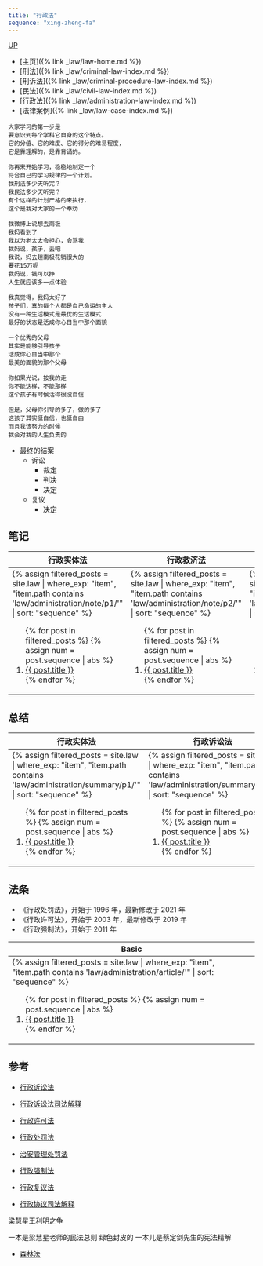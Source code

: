 ```yaml
---
title: "行政法"
sequence: "xing-zheng-fa"
---
```


[UP](/law/law-index.html)

- [主页]({% link _law/law-home.md %})
- [刑法]({% link _law/criminal-law-index.md %})
- [刑诉法]({% link _law/criminal-procedure-law-index.md %})
- [民法]({% link _law/civil-law-index.md %})
- [行政法]({% link _law/administration-law-index.md %})
- [法律案例]({% link _law/law-case-index.md %})

```text
大家学习的第一步是
要意识到每个学科它自身的这个特点。
它的分值、它的难度、它的得分的难易程度，
它是靠理解的，是靠背诵的。

你再来开始学习，稳稳地制定一个
符合自己的学习规律的一个计划。
我刑法多少天听完？
我民法多少天听完？
有个这样的计划严格的来执行，
这个是我对大家的一个奉劝
```

```text
我微博上说想去南极
我妈看到了
我以为老太太会担心，会骂我
我妈说，孩子，去吧
我说，妈去趟南极花销很大的
要花15万呢
我妈说，钱可以挣
人生就应该多一点体验

我真觉得，我妈太好了
孩子们，真的每个人都是自己命运的主人
没有一种生活模式是最优的生活模式
最好的状态是活成你心目当中那个面貌

一个优秀的父母
其实是能够引导孩子
活成你心目当中那个
最美的面貌的那个父母

你如果光说，按我的走
你不能这样，不能那样
这个孩子有时候活得很没自信

但是，父母你引导的多了，做的多了
这孩子其实挺自信，也挺自由
而且我该努力的时候
我会对我的人生负责的
```

- 最终的结案
    - 诉讼
        - 裁定
        - 判决
        - 决定
    - 复议
        - 决定

## 笔记

<table>
    <thead>
    <tr>
        <th style="text-align: center;">行政实体法</th>
        <th style="text-align: center;">行政救济法</th>
        <th style="text-align: center;">总结</th>
    </tr>
    </thead>
    <tbody>
    <tr>
        <td>
{%
assign filtered_posts = site.law |
where_exp: "item", "item.path contains 'law/administration/note/p1/'" |
sort: "sequence"
%}
<ol>
    {% for post in filtered_posts %}
    {% assign num = post.sequence | abs %}
    <li>
        <a href="{{ post.url }}">{{ post.title }}</a>
    </li>
    {% endfor %}
</ol>
        </td>
        <td>
{%
assign filtered_posts = site.law |
where_exp: "item", "item.path contains 'law/administration/note/p2/'" |
sort: "sequence"
%}
<ol>
    {% for post in filtered_posts %}
    {% assign num = post.sequence | abs %}
    <li>
        <a href="{{ post.url }}">{{ post.title }}</a>
    </li>
    {% endfor %}
</ol>
        </td>
        <td>
{%
assign filtered_posts = site.law |
where_exp: "item", "item.path contains 'law/administration/note/p3/'" |
sort: "sequence"
%}
<ol>
    {% for post in filtered_posts %}
    {% assign num = post.sequence | abs %}
    <li>
        <a href="{{ post.url }}">{{ post.title }}</a>
    </li>
    {% endfor %}
</ol>
        </td>
    </tr>
    </tbody>
</table>

## 总结

<table>
    <thead>
    <tr>
        <th style="text-align: center;">行政实体法</th>
        <th style="text-align: center;">行政诉讼法</th>
    </tr>
    </thead>
    <tbody>
    <tr>
        <td>
{%
assign filtered_posts = site.law |
where_exp: "item", "item.path contains 'law/administration/summary/p1/'" |
sort: "sequence"
%}
<ol>
    {% for post in filtered_posts %}
    {% assign num = post.sequence | abs %}
    <li>
        <a href="{{ post.url }}">{{ post.title }}</a>
    </li>
    {% endfor %}
</ol>
        </td>
        <td>
{%
assign filtered_posts = site.law |
where_exp: "item", "item.path contains 'law/administration/summary/p2/'" |
sort: "sequence"
%}
<ol>
    {% for post in filtered_posts %}
    {% assign num = post.sequence | abs %}
    <li>
        <a href="{{ post.url }}">{{ post.title }}</a>
    </li>
    {% endfor %}
</ol>
        </td>
    </tr>
    </tbody>
</table>

## 法条

- 《行政处罚法》，开始于 1996 年，最新修改于 2021 年
- 《行政许可法》，开始于 2003 年，最新修改于 2019 年
- 《行政强制法》，开始于 2011 年

<table>
    <thead>
    <tr>
        <th style="text-align: center;">Basic</th>
    </tr>
    </thead>
    <tbody>
    <tr>
        <td>
{%
assign filtered_posts = site.law |
where_exp: "item", "item.path contains 'law/administration/article/'" |
sort: "sequence"
%}
<ol>
    {% for post in filtered_posts %}
    {% assign num = post.sequence | abs %}
    <li>
        <a href="{{ post.url }}">{{ post.title }}</a>
    </li>
    {% endfor %}
</ol>
        </td>
    </tr>
    </tbody>
</table>

## 参考

- [行政诉讼法](http://www.ahdhf.com/law/xz/3378.html)
- [行政诉讼法司法解释](http://gongbao.court.gov.cn/Details/ff963094d7a6d678980d4972b5961e.html)

- [行政许可法](http://www.npc.gov.cn/npc/c2/c30834/201906/t20190608_298033.html)
- [行政处罚法](http://www.npc.gov.cn/c2/c30834/202101/t20210122_309857.html)
- [治安管理处罚法](https://www.gov.cn/ziliao/flfg/2005-08/29/content_27130.htm)
- [行政强制法](https://www.gov.cn/flfg/2011-07/01/content_1897308.htm)
- [行政复议法](https://www.gov.cn/yaowen/liebiao/202309/content_6901584.htm)
- [行政协议司法解释](http://www.npc.gov.cn/c2/c30834/201912/t20191210_303149.html)

梁慧星王利明之争

一本是梁慧星老师的民法总则 绿色封皮的
一本儿是蔡定剑先生的宪法精解

- [森林法](https://www.mee.gov.cn/ywgz/fgbz/fl/202106/t20210608_836755.shtml)
